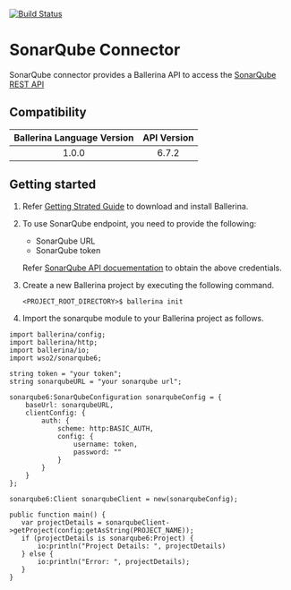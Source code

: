 [![Build Status](https://travis-ci.org/wso2-ballerina/module-sonarqube.svg?branch=master)](https://travis-ci.org/wso2-ballerina/module-sonarqube)

# SonarQube Connector

SonarQube connector provides a Ballerina API to access the [SonarQube REST API](https://docs.sonarqube.org/display/DEV/Web+API)

## Compatibility

| Ballerina Language Version       | API Version     |
|:--------------------------------:|:---------------:|
| 1.0.0                          | 6.7.2           |

## Getting started

1.  Refer [Getting Strated Guide](https://stage.ballerina.io/learn/getting-started/) to download and install Ballerina.
2.  To use SonarQube endpoint, you need to provide the following:

       - SonarQube URL
       - SonarQube token
    
       Refer [SonarQube API docuementation](https://docs.sonarqube.org/display/SONAR/User+Token) to obtain the above credentials.

4. Create a new Ballerina project by executing the following command.

      ``<PROJECT_ROOT_DIRECTORY>$ ballerina init``

5. Import the sonarqube module to your Ballerina project as follows.

```ballerina
import ballerina/config;
import ballerina/http;
import ballerina/io;
import wso2/sonarqube6;

string token = "your token";
string sonarqubeURL = "your sonarqube url";

sonarqube6:SonarQubeConfiguration sonarqubeConfig = {
    baseUrl: sonarqubeURL,
    clientConfig: {
        auth: {
            scheme: http:BASIC_AUTH,
            config: {
                username: token,
                password: ""
            }
        }
    }
};
   
sonarqube6:Client sonarqubeClient = new(sonarqubeConfig);

public function main() {
   var projectDetails = sonarqubeClient->getProject(config:getAsString(PROJECT_NAME));
   if (projectDetails is sonarqube6:Project) {
       io:println("Project Details: ", projectDetails)
   } else {
       io:println("Error: ", projectDetails);
   }
}
```
